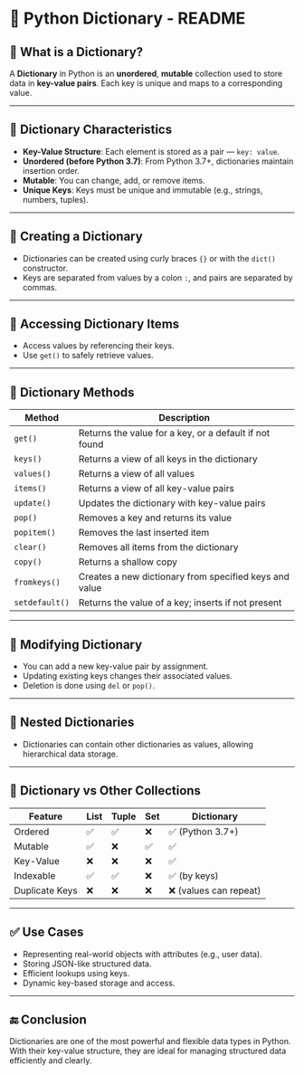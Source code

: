 # 📘 Python Dictionary - README

## 🔹 What is a Dictionary?

A **Dictionary** in Python is an **unordered**, **mutable** collection used to store data in **key-value pairs**. Each key is unique and maps to a corresponding value.

---

## 🔹 Dictionary Characteristics

- **Key-Value Structure**: Each element is stored as a pair — `key: value`.
- **Unordered (before Python 3.7)**: From Python 3.7+, dictionaries maintain insertion order.
- **Mutable**: You can change, add, or remove items.
- **Unique Keys**: Keys must be unique and immutable (e.g., strings, numbers, tuples).

---

## 🔹 Creating a Dictionary

- Dictionaries can be created using curly braces `{}` or with the `dict()` constructor.
- Keys are separated from values by a colon `:`, and pairs are separated by commas.

---

## 🔹 Accessing Dictionary Items

- Access values by referencing their keys.
- Use `get()` to safely retrieve values.

---

## 🔹 Dictionary Methods

| Method          | Description                                             |
|------------------|---------------------------------------------------------|
| `get()`          | Returns the value for a key, or a default if not found |
| `keys()`         | Returns a view of all keys in the dictionary           |
| `values()`       | Returns a view of all values                           |
| `items()`        | Returns a view of all key-value pairs                  |
| `update()`       | Updates the dictionary with key-value pairs            |
| `pop()`          | Removes a key and returns its value                    |
| `popitem()`      | Removes the last inserted item                         |
| `clear()`        | Removes all items from the dictionary                  |
| `copy()`         | Returns a shallow copy                                 |
| `fromkeys()`     | Creates a new dictionary from specified keys and value |
| `setdefault()`   | Returns the value of a key; inserts if not present     |

---

## 🔹 Modifying Dictionary

- You can add a new key-value pair by assignment.
- Updating existing keys changes their associated values.
- Deletion is done using `del` or `pop()`.

---

## 🔹 Nested Dictionaries

- Dictionaries can contain other dictionaries as values, allowing hierarchical data storage.

---

## 🔹 Dictionary vs Other Collections

| Feature     | List | Tuple | Set  | Dictionary             |
|-------------|------|-------|------|-------------------------|
| Ordered     | ✅    | ✅     | ❌    | ✅ (Python 3.7+)         |
| Mutable     | ✅    | ❌     | ✅    | ✅                       |
| Key-Value   | ❌    | ❌     | ❌    | ✅                       |
| Indexable   | ✅    | ✅     | ❌    | ✅ (by keys)             |
| Duplicate Keys | ❌ | ❌     | ❌    | ❌ (values can repeat)   |

---

## ✅ Use Cases

- Representing real-world objects with attributes (e.g., user data).
- Storing JSON-like structured data.
- Efficient lookups using keys.
- Dynamic key-based storage and access.

---

## 🔚 Conclusion

Dictionaries are one of the most powerful and flexible data types in Python. With their key-value structure, they are ideal for managing structured data efficiently and clearly.
